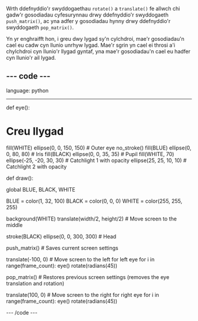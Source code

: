 Wrth ddefnyddio'r swyddogaethau `rotate()` a `translate()` fe allwch chi gadw'r gosodiadau cyfesurynnau drwy ddefnyddio'r swyddogaeth `push_matrix()`, ac yna adfer y gosodiadau hynny drwy ddefnyddio'r swyddogaeth `pop_matrix()`.

Yn yr enghraifft hon, i greu dwy lygad sy'n cylchdroi, mae'r gosodiadau'n cael eu cadw cyn llunio unrhyw lygad. Mae'r sgrin yn cael ei throsi a'i chylchdroi cyn llunio'r llygad gyntaf, yna mae'r gosodiadau'n cael eu hadfer cyn llunio'r ail lygad.

--- code ---
---
language: python

---

def eye():

# Creu llygad
  fill(WHITE) ellipse(0, 0, 150, 150) # Outer eye no_stroke() fill(BLUE) ellipse(0, 0, 80, 80) # Iris fill(BLACK) ellipse(0, 0, 35, 35) # Pupil fill(WHITE, 70) ellipse(-25, -20, 30, 30) # Catchlight 1 with opacity ellipse(25, 25, 10, 10) # Catchlight 2 with opacity

def draw():

  global BLUE, BLACK, WHITE

  BLUE = color(1, 32, 100) BLACK = color(0, 0, 0) WHITE = color(255, 255, 255)

  background(WHITE) translate(width/2, height/2) # Move screen to the middle

  stroke(BLACK) ellipse(0, 0, 300, 300) # Head

  push_matrix() # Saves current screen settings

  translate(-100, 0) # Move screen to the left for left eye for i in range(frame_count): eye() rotate(radians(45))

  pop_matrix() # Restores previous screen settings (removes the eye translation and rotation)

  translate(100, 0) # Move screen to the right for right eye for i in range(frame_count): eye() rotate(radians(45))

--- /code ---

